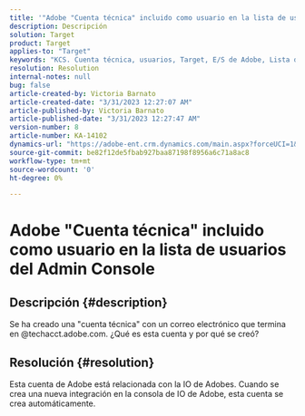 ```yaml
---
title: '"Adobe "Cuenta técnica" incluido como usuario en la lista de usuarios del Admin Console"'
description: Descripción
solution: Target
product: Target
applies-to: "Target"
keywords: "KCS. Cuenta técnica, usuarios, Target, E/S de Adobe, Lista de usuarios"
resolution: Resolution
internal-notes: null
bug: false
article-created-by: Victoria Barnato
article-created-date: "3/31/2023 12:27:07 AM"
article-published-by: Victoria Barnato
article-published-date: "3/31/2023 12:27:47 AM"
version-number: 8
article-number: KA-14102
dynamics-url: "https://adobe-ent.crm.dynamics.com/main.aspx?forceUCI=1&pagetype=entityrecord&etn=knowledgearticle&id=07cfd7c3-5acf-ed11-b597-6045bd006268"
source-git-commit: be82f12de5fbab927baa87198f8956a6c71a8ac8
workflow-type: tm+mt
source-wordcount: '0'
ht-degree: 0%

---
```


# Adobe &quot;Cuenta técnica&quot; incluido como usuario en la lista de usuarios del Admin Console

## Descripción {#description}


Se ha creado una &quot;cuenta técnica&quot; con un correo electrónico que termina en @techacct.adobe.com. ¿Qué es esta cuenta y por qué se creó?


## Resolución {#resolution}


Esta cuenta de Adobe está relacionada con la IO de Adobes. Cuando se crea una nueva integración en la consola de IO de Adobe, esta cuenta se crea automáticamente.

